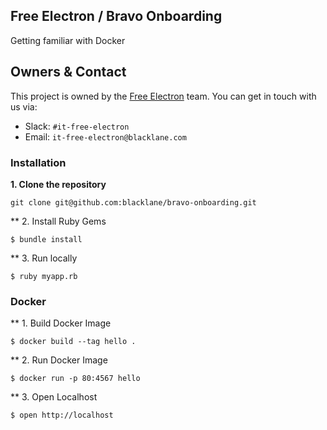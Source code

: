 ## Free Electron / Bravo Onboarding

Getting familiar with Docker

## Owners & Contact

This project is owned by the [Free Electron](https://blacklane.atlassian.net/wiki/spaces/PREP/overview?homepageId=629702956) team. You can get in touch with us via:
- Slack: `#it-free-electron`
- Email: `it-free-electron@blacklane.com`

### Installation

**1. Clone the repository**

```
git clone git@github.com:blacklane/bravo-onboarding.git
````

** 2. Install Ruby Gems
```
$ bundle install
```

** 3. Run locally
```
$ ruby myapp.rb
```

### Docker

** 1. Build Docker Image

```
$ docker build --tag hello .
```

** 2. Run Docker Image

```
$ docker run -p 80:4567 hello
```

** 3. Open Localhost
```
$ open http://localhost
```

